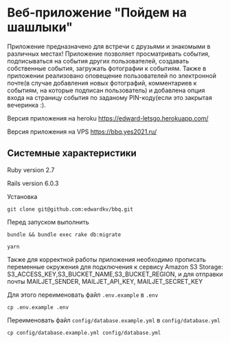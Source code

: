 # Веб-приложение "Пойдем на шашлыки"

Приложение предназначено для встречи с друзьями и знакомыми в различных местах! Приложение позволяет просматривать события, подписываться на события других пользователей, создавать собственные события, загружать фотографии к событиям. Также в приложении реализовано оповещение пользователей по электронной почте(в случае добавления новых фотографий, комментариев к событиям, на которые подписан пользователь) и добавлена опция входа на страницу события по заданому PIN-коду(если это закрытая вечеринка :).

Версия приложения на heroku https://edward-letsgo.herokuapp.com/

Версия приложения на VPS https://bbq.yes2021.ru/

## Системные характеристики
Ruby version 2.7

Rails version 6.0.3

Установка

```git clone git@github.com:edwardkv/bbq.git```

Перед запуском выполнить 

```bundle && bundle exec rake db:migrate```

```yarn```

Также для корректной работы приложения необходимо прописать переменные окружения для подключения к сервису Amazon S3 Storage: S3_ACCESS_KEY,S3_BUCKET_NAME,S3_BUCKET_REGION, и для отправки почты  MAILJET_SENDER, MAILJET_API_KEY, MAILJET_SECRET_KEY

Для этого переименовать файл ```.env.example``` в ```.env```

```cp .env.example .env```

Переименовать файл ```config/database.example.yml``` в ```config/database.yml``` 

```cp config/database.example.yml config/database.yml``` 
